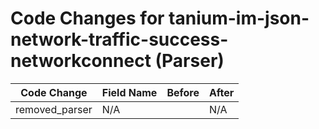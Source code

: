 # Code Changes for tanium-im-json-network-traffic-success-networkconnect (Parser)

| Code Change | Field Name | Before | After |
|-------------|------------|--------|-------|
| removed_parser | N/A |  | N/A |